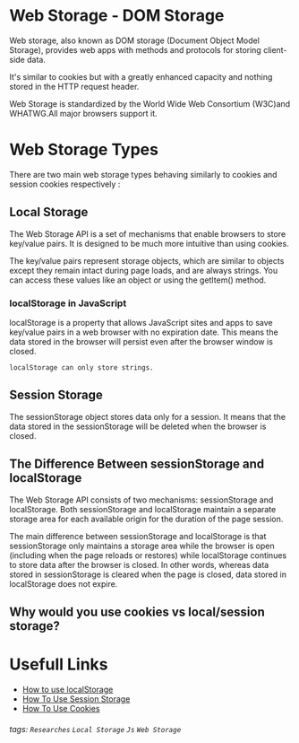 # Web Storage - DOM Storage

Web storage, also known as DOM storage (Document Object Model Storage), provides web apps with methods and protocols for storing client-side data.

It's similar to cookies but with a greatly enhanced capacity and nothing stored in the HTTP request header.

Web Storage is standardized by the World Wide Web Consortium (W3C)and WHATWG.All major browsers support it.

# Web Storage Types

There are two main web storage types behaving similarly to cookies and session cookies respectively :

## Local Storage

The Web Storage API is a set of mechanisms that enable browsers to store key/value pairs. It is designed to be much more intuitive than using cookies.

The key/value pairs represent storage objects, which are similar to objects except they remain intact during page loads, and are always strings. You can access these values like an object or using the getItem() method.

### localStorage in JavaScript

localStorage is a property that allows JavaScript sites and apps to save key/value pairs in a web browser with no expiration date. This means the data stored in the browser will persist even after the browser window is closed.

    localStorage can only store strings.

## Session Storage

The sessionStorage object stores data only for a session. It means that the data stored in the sessionStorage will be deleted when the browser is closed.

## The Difference Between sessionStorage and localStorage

The Web Storage API consists of two mechanisms: sessionStorage and localStorage. Both sessionStorage and localStorage maintain a separate storage area for each available origin for the duration of the page session.

The main difference between sessionStorage and localStorage is that sessionStorage only maintains a storage area while the browser is open (including when the page reloads or restores) while localStorage continues to store data after the browser is closed. In other words, whereas data stored in sessionStorage is cleared when the page is closed, data stored in localStorage does not expire.

## Why would you use cookies vs local/session storage?

# Usefull Links

- [How to use localStorage](https://blog.logrocket.com/localstorage-javascript-complete-guide/#webstorageapi)
- [How To Use Session Storage](https://developer.mozilla.org/en-US/docs/Web/API/Window/sessionStorage)
- [How To Use Cookies](https://www.w3schools.com/js/js_cookies.asp)

###### tags: `Researches` `Local Storage` `Js` `Web Storage`
